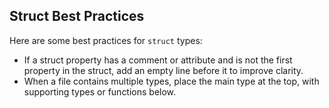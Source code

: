 ## Struct Best Practices

Here are some best practices for `struct` types:

- If a struct property has a comment or attribute and is not the first property in the struct, add an empty line before it to improve clarity.
- When a file contains multiple types, place the main type at the top, with supporting types or functions below.

